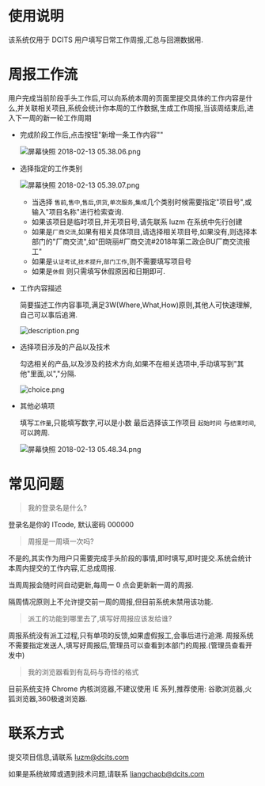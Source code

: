 # 使用说明
该系统仅用于 DCITS 用户填写日常工作周报,汇总与回溯数据用.

# 周报工作流
用户完成当前阶段手头工作后,可以向系统本周的页面里提交具体的工作内容是什么,并关联相关项目,系统会统计你本周的工作数据,生成工作周报,当该周结束后,进入下一周的新一轮工作周期

- 完成阶段工作后,点击按钮"新增一条工作内容""

    ![屏幕快照 2018-02-13 05.38.06.png](https://i.loli.net/2018/02/13/5a82095622380.png)

- 选择指定的工作类别

    ![屏幕快照 2018-02-13 05.39.07.png](https://i.loli.net/2018/02/13/5a82098c89a51.png)

    - 当选择 `售前`,`售中`,`售后`,`供货`,`单次服务`,`集成`几个类别时候需要指定"项目号",或输入"项目名称"进行检索查询.
    - 如果该项目是临时项目,并无项目号,请先联系 luzm 在系统中先行创建
    - 如果是`厂商交流`,如果有相关具体项目,请选择相关项目号,如果没有,则选择本部门的"厂商交流",如"田晓丽#厂商交流#2018年第二政企BU厂商交流报工"
    - 如果是`认证考试`,`技术提升`,`部门工作`,则不需要填写项目号
    - 如果是`休假` 则只需填写休假原因和日期即可.

- 工作内容描述

    简要描述工作内容事项,满足3W(Where,What,How)原则,其他人可快速理解,自己可以事后追溯.

    ![description.png](https://i.loli.net/2018/02/07/5a79f37ca20bb.png)

- 选择项目涉及的产品以及技术

    勾选相关的产品,以及涉及的技术方向,如果不在相关选项中,手动填写到"其他"里面,以","分隔.
    
    ![choice.png](https://i.loli.net/2018/02/07/5a79f47e25ba9.png)

- 其他必填项

    填写`工作量`,只能填写数字,可以是小数
    最后选择该工作项目 `起始时间` 与`结束时间`,可以跨周.
    
    ![屏幕快照 2018-02-13 05.48.34.png](https://i.loli.net/2018/02/13/5a820bc44f701.png)

# 常见问题
> 我的登录名是什么?

登录名是你的 ITcode, 默认密码 000000

> 周报是一周填一次吗?

不是的,其实作为用户只需要完成手头阶段的事情,即时填写,即时提交.系统会统计本周内提交的工作内容,汇总成周报.

当周周报会随时间自动更新,每周一 0 点会更新新一周的周报.

隔周情况原则上不允许提交前一周的周报,但目前系统未禁用该功能.


> 派工的功能到哪里去了,填写好周报应该发给谁?

周报系统没有派工过程,只有单项的反馈,如果虚假报工,会事后进行追溯.
周报系统不需要指定发送人,填写好周报后,管理员可以查看到本部门的周报.(管理员查看开发中)


> 我的浏览器看到有乱码与奇怪的格式

目前系统支持 Chrome 内核浏览器,不建议使用 IE 系列,推荐使用: 谷歌浏览器,火狐浏览器,360极速浏览器. 



# 联系方式

提交项目信息,请联系 luzm@dcits.com

如果是系统故障或遇到技术问题,请联系 liangchaob@dcits.com


